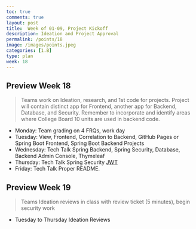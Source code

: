 ```yaml
---
toc: true
comments: true
layout: post
title:  Week of 01-09, Project Kickoff
description: Ideation and Project Approval
permalink: /points/18
image: /images/points.jpeg
categories: [1.B]
type: plan
week: 18
---
```


## Preview Week 18
> Teams work on Ideation, research, and 1st code for projects.  Project will contain distinct app for Frontend, another app for Backend, Database, and Security.  Remember to incorporate and identify areas where College Board 10 units are used in backend code.
- Monday: Team grading on 4 FRQs, work day
- Tuesday: View, Frontend, Correlation to Backend, GitHub Pages or Spring Boot Frontend, Spring Boot Backend Projects
- Wednesday: Tech Talk Spring Backend, Spring Security, Database, Backend Admin Console, Thymeleaf
- Thursday: Tech Talk Spring Security [JWT](https://www.toptal.com/spring/spring-security-tutorial)
- Friday: Tech Talk Proper README.

## Preview Week 19
> Teams Ideation reviews in class with review ticket (5 minutes), begin security work
- Tuesday to Thursday Ideation Reviews